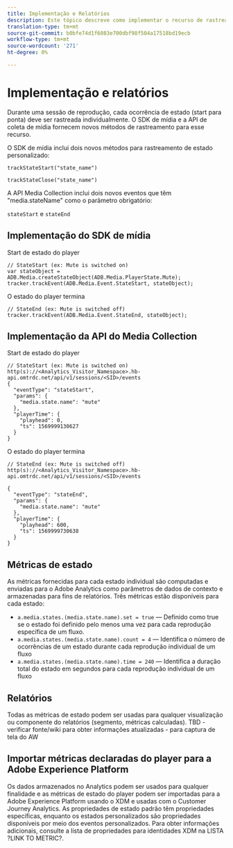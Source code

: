 ```yaml
---
title: Implementação e Relatórios
description: Este tópico descreve como implementar o recurso de rastreamento de estado do player, incluindo .
translation-type: tm+mt
source-git-commit: b0bfe74d1f6083e700dbf98f504a17518bd19ecb
workflow-type: tm+mt
source-wordcount: '271'
ht-degree: 0%

---
```



# Implementação e relatórios

Durante uma sessão de reprodução, cada ocorrência de estado (start para ponta) deve ser rastreada individualmente. O SDK de mídia e a API de coleta de mídia fornecem novos métodos de rastreamento para esse recurso.

O SDK de mídia inclui dois novos métodos para rastreamento de estado personalizado:

`trackStateStart("state_name")`

`trackStateClose("state_name")`


A API Media Collection inclui dois novos eventos que têm &quot;media.stateName&quot; como o parâmetro obrigatório:

`stateStart` e `stateEnd`

## Implementação do SDK de mídia

Start de estado do player

```
// StateStart (ex: Mute is switched on)
var stateObject = ADB.Media.createStateObject(ADB.Media.PlayerState.Mute);
tracker.trackEvent(ADB.Media.Event.StateStart, stateObject);
```

O estado do player termina

```
// StateEnd (ex: Mute is switched off)
tracker.trackEvent(ADB.Media.Event.StateEnd, stateObject);
```


## Implementação da API do Media Collection

Start de estado do player

```
// StateStart (ex: Mute is switched on)
http(s)://<Analytics_Visitor_Namespace>.hb-api.omtrdc.net/api/v1/sessions/<SID>/events
{
  "eventType": "stateStart",
  "params": {
    "media.state.name": "mute"
  },
  "playerTime": {
    "playhead": 0,
    "ts": 1569999130627
  }
}
```

O estado do player termina

```
// StateEnd (ex: Mute is switched off)
http(s)://<Analytics_Visitor_Namespace>.hb-api.omtrdc.net/api/v1/sessions/<SID>/events

{
  "eventType": "stateEnd",
  "params": {
    "media.state.name": "mute"
  },
  "playerTime": {
    "playhead": 600,
    "ts": 1569999730638
  }
}
```

## Métricas de estado

As métricas fornecidas para cada estado individual são computadas e enviadas para o Adobe Analytics como parâmetros de dados de contexto e armazenadas para fins de relatórios. Três métricas estão disponíveis para cada estado:

* `a.media.states.(media.state.name).set = true` — Definido como true se o estado foi definido pelo menos uma vez para cada reprodução específica de um fluxo.
* `a.media.states.(media.state.name).count = 4` — Identifica o número de ocorrências de um estado durante cada reprodução individual de um fluxo
* `a.media.states.(media.state.name).time = 240` — Identifica a duração total do estado em segundos para cada reprodução individual de um fluxo

## Relatórios

Todas as métricas de estado podem ser usadas para qualquer visualização ou componente do relatórios (segmento, métricas calculadas).
TBD - verificar fonte/wiki para obter informações atualizadas - para captura de tela do AW

## Importar métricas declaradas do player para a Adobe Experience Platform

Os dados armazenados no Analytics podem ser usados para qualquer finalidade e as métricas de estado do player podem ser importadas para a Adobe Experience Platform usando o XDM e usadas com o Customer Journey Analytics. As propriedades de estado padrão têm propriedades específicas, enquanto os estados personalizados são propriedades disponíveis por meio dos eventos personalizados. Para obter informações adicionais, consulte a lista de propriedades para identidades XDM na LISTA ?LINK TO METRIC?.

